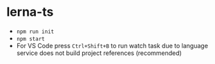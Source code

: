 # lerna-ts

- `npm run init`
- `npm start`
- For VS Code press `Ctrl+Shift+B` to run watch task due to language service does not build project references (recommended)
